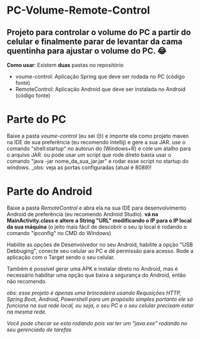 # PC-Volume-Remote-Control
## Projeto para controlar o volume do PC a partir do celular e finalmente parar de levantar da cama quentinha para ajustar o volume do PC. 😂


**Como usar**: Existem **duas** pastas no repositório

- voume-control: Aplicação Spring que deve ser rodada no PC (código fonte)
- RemoteControl: Aplicação Android que deve ser instalada no Android (código fonte)


# Parte do PC

Baixe a pasta *voume-control* (eu sei 😒) e importe ela como projeto maven na IDE de sua preferência (eu recomendo Intellij) e gere a sua JAR.
use o comando "shell:startup" no autorun do (Windows+R) e cole um atalho para o arquivo JAR.
ou pode usar um script que rode direto basta usar o comando "java -jar nome_da_sua_jar.jar" e rodar esse script no startup do windows.
_obs: veja as portas configuradas (atual é 8089)!



# Parte do Android

Baixe a pasta *RemoteControl* e abra ela na sua IDE para desenvolvimento Android de preferência (eu recomendo Android Studio).
**vá na MainActivity.class e altere a String "URL" modificando o IP para o IP local da sua máquina** (o jeito mais fácil de descobrir o seu ip local
é rodando o comando "ipconfig" no CMD do Windows)

Habilite as opções de Desenvolvedor no seu Android, habilite a opção "USB Debbuging", conecte seu celular ao PC e dê permissão para acesso.
Rode a aplicação com o Target sendo o seu celular.

Também é possível gerar uma APK e instalar direto no Android, mas é necessário habilitar uma opção que baixa a segurança do Android, então não recomendo.

_obs: esse projeto é apenas uma brincadeira usando Requsições HTTP, Spring Boot, Android, Powershell para um propósito simples portanto ele só funciona na sua 
rede local, ou seja, o seu PC e o seu celular precisam estar na mesma rede._

_Você pode checar se esta rodando pois vai ter um "java.exe" rodando no seu gerenciado de tarefas_
